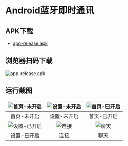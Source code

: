 # Android蓝牙即时通讯

## APK下载
- [app-release.apk](https://github.com/joudev/android-bluetoothChat/raw/master/apk/app-release.apk)
## 浏览器扫码下载
![app-release.apk](https://github.com/joudev/android-bluetoothChat/blob/master/screenshots/qrcode.png)

## 运行截图

| ![首页-未开启](https://github.com/joudev/android-bluetoothChat/blob/master/screenshots/1.png) | ![设置-未开启](https://github.com/joudev/android-bluetoothChat/blob/master/screenshots/0.png) | ![首页-已开启](https://github.com/joudev/android-bluetoothChat/blob/master/screenshots/2.png) |
| :----------------------------------------------------------: | :----------------------------------------------------------: | :----------------------------------------------------------: |
|                         首页-未开启                          |                         设置-未开启                          |                         首页-已开启                          |
| ![设置-已开启](https://github.com/joudev/android-bluetoothChat/blob/master/screenshots/3.png) | ![连接](https://github.com/joudev/android-bluetoothChat/blob/master/screenshots/4.png) | ![聊天](https://github.com/joudev/android-bluetoothChat/blob/master/screenshots/5.png) |
|                         设置-已开启                          |                             连接                             |                             聊天                             |

